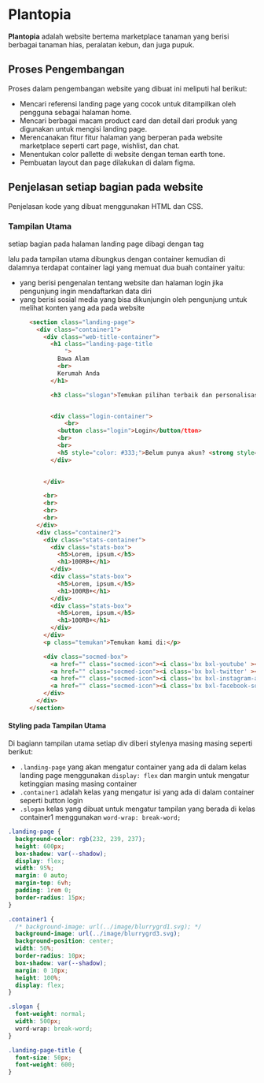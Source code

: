 # Plantopia

**Plantopia** adalah website bertema marketplace tanaman yang berisi berbagai tanaman hias, peralatan kebun, dan juga pupuk.

## Proses Pengembangan
Proses dalam pengembangan website yang dibuat ini meliputi hal berikut:

- Mencari referensi landing page yang cocok untuk ditampilkan oleh pengguna sebagai halaman home.
- Mencari berbagai macam product card dan detail dari produk yang digunakan untuk mengisi landing page.
- Merencanakan fitur fitur halaman yang berperan pada website marketplace seperti cart page, wishlist, dan chat. 
- Menentukan color pallette di website dengan teman earth tone.
- Pembuatan layout dan page dilakukan di dalam figma.

## Penjelasan setiap bagian pada website
Penjelasan kode yang dibuat menggunakan HTML dan CSS.

### Tampilan Utama
setiap bagian pada halaman landing page dibagi dengan tag <section> lalu pada tampilan utama dibungkus dengan container
kemudian di dalamnya terdapat container lagi yang memuat dua buah container yaitu:

- <div class="container1"> yang berisi pengenalan tentang website dan halaman login jika pengunjung ingin mendaftarkan data diri
- <div class="container2"> yang berisi sosial media yang bisa dikunjungin oleh pengunjung untuk melihat konten yang ada pada website

```html
      <section class="landing-page">
        <div class="container1">
          <div class="web-title-container">
            <h1 class="landing-page-title
                ">
              Bawa Alam 
              <br>
              Kerumah Anda
            </h1>

            <h3 class="slogan">Temukan pilihan terbaik dan personalisasikan pengalaman berbelanja Anda dengan bergabung bersama kami.</h3>


            <div class="login-container">
                <br>
              <button class="login">Login</button/tton>
              <br>
              <br>
              <h5 style="color: #333;">Belum punya akun? <strong style="color: rgb(42, 124, 93);">Daftar</strong></h5>
            </div>

            
          </div>

          <br>
          <br>
          <br>
          <br>
        </div>
        <div class="container2">
          <div class="stats-container">
            <div class="stats-box">
              <h5>Lorem, ipsum.</h5>
              <h1>100RB+</h1>
            </div>
            <div class="stats-box">
              <h5>Lorem, ipsum.</h5>
              <h1>100RB+</h1>
            </div>
            <div class="stats-box">
              <h5>Lorem, ipsum.</h5>
              <h1>100RB+</h1>
            </div>
          </div>
          <p class="temukan">Temukan kami di:</p>

          <div class="socmed-box">
            <a href="" class="socmed-icon"><i class='bx bxl-youtube' ></i></a>
            <a href="" class="socmed-icon"><i class='bx bxl-twitter' ></i></a>
            <a href="" class="socmed-icon"><i class='bx bxl-instagram-alt' ></i></a>
            <a href="" class="socmed-icon"><i class='bx bxl-facebook-square'></i></a>
          </div>
        </div>
      </section>
```
#### Styling pada Tampilan Utama 
Di bagiann tampilan utama setiap div diberi stylenya masing masing seperti berikut:

- `.landing-page` yang akan mengatur container yang ada di dalam kelas landing page menggunakan `display: flex` dan margin untuk mengatur ketinggian masing masing container
- `.container1` adalah kelas yang mengatur isi yang ada di dalam container seperti button login
- `.slogan` kelas yang dibuat untuk mengatur tampilan yang berada di kelas container1 menggunakan `word-wrap: break-word;`


```css
.landing-page {
  background-color: rgb(232, 239, 237);
  height: 600px;
  box-shadow: var(--shadow);
  display: flex;
  width: 95%;
  margin: 0 auto;
  margin-top: 6vh;
  padding: 1rem 0;
  border-radius: 15px;
}

.container1 {
  /* background-image: url(../image/blurrygrd1.svg); */
  background-image: url(../image/blurrygrd3.svg);
  background-position: center;
  width: 50%;
  border-radius: 10px;
  box-shadow: var(--shadow);
  margin: 0 10px;
  height: 100%;
  display: flex;
}

.slogan {
  font-weight: normal;
  width: 500px;
  word-wrap: break-word;
}

.landing-page-title {
  font-size: 50px;
  font-weight: 600;
}


```




